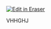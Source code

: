 <p><a target="_blank" href="https://app.eraser.io/workspace/U9Aqw2VVq4YiA9OaEBcW" id="edit-in-eraser-github-link"><img alt="Edit in Eraser" src="https://firebasestorage.googleapis.com/v0/b/second-petal-295822.appspot.com/o/images%2Fgithub%2FOpen%20in%20Eraser.svg?alt=media&amp;token=968381c8-a7e7-472a-8ed6-4a6626da5501"></a></p>

VHHGHJ



<!--- Eraser file: https://app.eraser.io/workspace/U9Aqw2VVq4YiA9OaEBcW --->